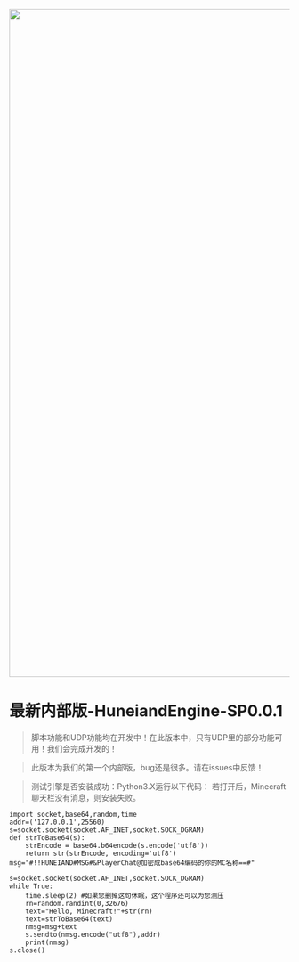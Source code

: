 <p align="center">
	<img src="http://res1.sikomc.xyz/hbg01.png" style="width: 1200px"></img>
</p>
<h1>最新内部版-HuneiandEngine-SP0.0.1</h1>

>脚本功能和UDP功能均在开发中！在此版本中，只有UDP里的部分功能可用！我们会完成开发的！

>此版本为我们的第一个内部版，bug还是很多。请在issues中反馈！

>测试引擎是否安装成功：Python3.X运行以下代码： 若打开后，Minecraft聊天栏没有消息，则安装失败。
```#!/usr/bin/env python
import socket,base64,random,time
addr=('127.0.0.1',25560)
s=socket.socket(socket.AF_INET,socket.SOCK_DGRAM)
def strToBase64(s):
    strEncode = base64.b64encode(s.encode('utf8'))
    return str(strEncode, encoding='utf8')
msg="#!!HUNEIAND#MSG#&PlayerChat@加密成base64编码的你的MC名称==#"

s=socket.socket(socket.AF_INET,socket.SOCK_DGRAM)
while True:
    time.sleep(2) #如果您删掉这句休眠，这个程序还可以为您测压
    rn=random.randint(0,32676)
    text="Hello, Minecraft!"+str(rn)
    text=strToBase64(text)
    nmsg=msg+text
    s.sendto(nmsg.encode("utf8"),addr)
    print(nmsg)
s.close()
